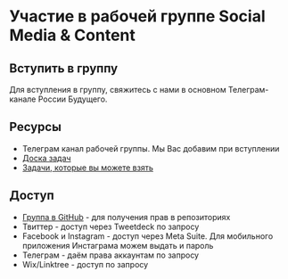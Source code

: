 # Участие в рабочей группе Social Media & Content

## Вступить в группу

Для вступления в группу, свяжитесь с нами в основном Телеграм-канале России Будущего.


## Ресурсы

- Телеграм канал рабочей группы. Мы Вас добавим при вступлении
- [Доска задач](https://github.com/orgs/futurerussia-ch/projects/2)
- [Задачи, которые вы можете взять](https://github.com/futurerussia-ch/wg-social-media-and-content/issues)

## Доступ

- [Группа в GitHub](https://github.com/orgs/futurerussia-ch/teams/wg-social-media-and-content) - для получения прав в репозиториях
- Твиттер - доступ через Tweetdeck по запросу
- Facebook и Instagram - доступ через Meta Suite. Для мобильного приложения Инстаграма можем выдать и пароль
- Телеграм - даём права аккаунтам по запросу
- Wix/Linktree - доступ по запросу
